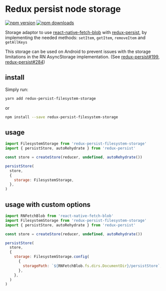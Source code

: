 # Redux persist node storage

[![npm version](https://img.shields.io/npm/v/redux-persist-filesystem-storage.svg?style=flat-square)](https://www.npmjs.com/package/redux-persist-filesystem-storage)
[![npm downloads](https://img.shields.io/npm/dt/redux-persist-filesystem-storage.svg?style=flat-square)](https://www.npmjs.com/package/redux-persist-filesystem-storage)

Storage adaptor to use [react-native-fetch-blob](https://github.com/wkh237/react-native-fetch-blob) with [redux-persist](https://github.com/rt2zz/redux-persist), by implementing the needed methods: `setItem`, `getItem`, `removeItem` and `getAllKeys`

This storage can be used on Android to prevent issues with the storage limitations in the RN AsyncStorage implementation. (See [redux-persist#199](https://github.com/rt2zz/redux-persist/issues/199), [redux-persist#284](https://github.com/rt2zz/redux-persist/issues/284))

## install
Simply run:

```bash
yarn add redux-persist-filesystem-storage
```
or
```bash
npm install --save redux-persist-filesystem-storage
```

## usage
```javascript
import FilesystemStorage from 'redux-persist-filesystem-storage'
import { persistStore, autoRehydrate } from 'redux-persist'

const store = createStore(reducer, undefined, autoRehydrate())

persistStore(
  store,
  {
    storage: FilesystemStorage,
  },
)
```

## usage with custom options
```javascript
import RNFetchBlob from 'react-native-fetch-blob'
import FilesystemStorage from 'redux-persist-filesystem-storage'
import { persistStore, autoRehydrate } from 'redux-persist'

const store = createStore(reducer, undefined, autoRehydrate())

persistStore(
  store,
  {
    storage: FilesystemStorage.config(
      {
        storagePath: `${RNFetchBlob.fs.dirs.DocumentDir}/persistStore`,
      },
    },
  )
)

```

